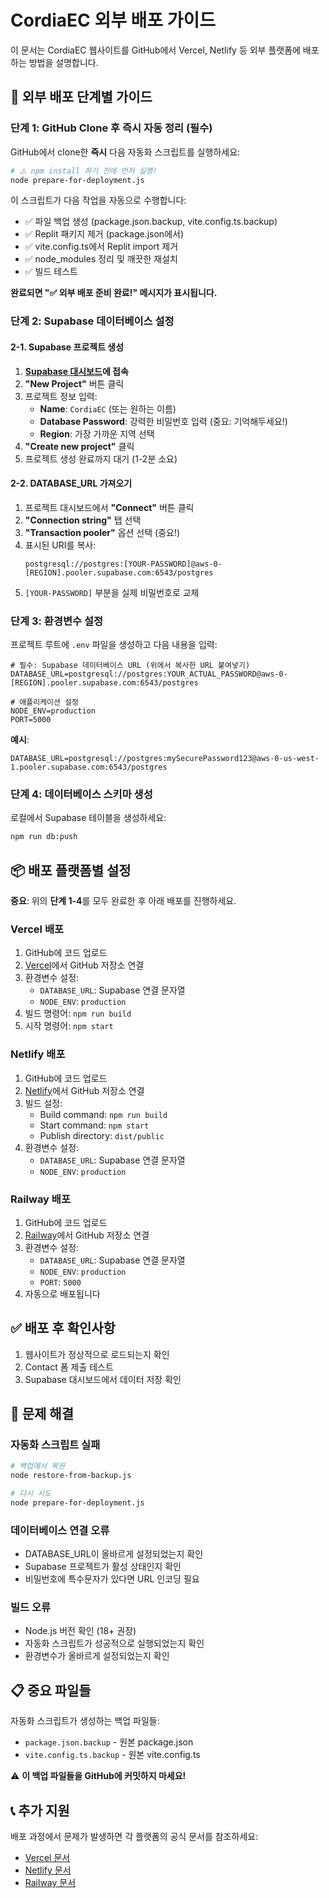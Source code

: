 # CordiaEC 외부 배포 가이드

이 문서는 CordiaEC 웹사이트를 GitHub에서 Vercel, Netlify 등 외부 플랫폼에 배포하는 방법을 설명합니다.

## 🚀 외부 배포 단계별 가이드

### 단계 1: GitHub Clone 후 즉시 자동 정리 (필수)

GitHub에서 clone한 **즉시** 다음 자동화 스크립트를 실행하세요:

```bash
# ⚠️ npm install 하기 전에 먼저 실행!
node prepare-for-deployment.js
```

이 스크립트가 다음 작업을 자동으로 수행합니다:
- ✅ 파일 백업 생성 (package.json.backup, vite.config.ts.backup)
- ✅ Replit 패키지 제거 (package.json에서)
- ✅ vite.config.ts에서 Replit import 제거
- ✅ node_modules 정리 및 깨끗한 재설치
- ✅ 빌드 테스트

**완료되면 "✅ 외부 배포 준비 완료!" 메시지가 표시됩니다.**

### 단계 2: Supabase 데이터베이스 설정

#### 2-1. Supabase 프로젝트 생성

1. **[Supabase 대시보드](https://supabase.com/dashboard/projects)에 접속**
2. **"New Project"** 버튼 클릭
3. 프로젝트 정보 입력:
   - **Name**: `CordiaEC` (또는 원하는 이름)
   - **Database Password**: 강력한 비밀번호 입력 (중요: 기억해두세요!)
   - **Region**: 가장 가까운 지역 선택
4. **"Create new project"** 클릭
5. 프로젝트 생성 완료까지 대기 (1-2분 소요)

#### 2-2. DATABASE_URL 가져오기

1. 프로젝트 대시보드에서 **"Connect"** 버튼 클릭
2. **"Connection string"** 탭 선택
3. **"Transaction pooler"** 옵션 선택 (중요!)
4. 표시된 URI를 복사:
   ```
   postgresql://postgres:[YOUR-PASSWORD]@aws-0-[REGION].pooler.supabase.com:6543/postgres
   ```
5. `[YOUR-PASSWORD]` 부분을 실제 비밀번호로 교체

### 단계 3: 환경변수 설정

프로젝트 루트에 `.env` 파일을 생성하고 다음 내용을 입력:

```env
# 필수: Supabase 데이터베이스 URL (위에서 복사한 URL 붙여넣기)
DATABASE_URL=postgresql://postgres:YOUR_ACTUAL_PASSWORD@aws-0-[REGION].pooler.supabase.com:6543/postgres

# 애플리케이션 설정
NODE_ENV=production
PORT=5000
```

**예시**:
```env
DATABASE_URL=postgresql://postgres:mySecurePassword123@aws-0-us-west-1.pooler.supabase.com:6543/postgres
```

### 단계 4: 데이터베이스 스키마 생성

로컬에서 Supabase 테이블을 생성하세요:

```bash
npm run db:push
```

## 📦 배포 플랫폼별 설정

**중요**: 위의 **단계 1-4**를 모두 완료한 후 아래 배포를 진행하세요.

### Vercel 배포

1. GitHub에 코드 업로드
2. [Vercel](https://vercel.com)에서 GitHub 저장소 연결
3. 환경변수 설정:
   - `DATABASE_URL`: Supabase 연결 문자열
   - `NODE_ENV`: `production`
4. 빌드 명령어: `npm run build`
5. 시작 명령어: `npm start`

### Netlify 배포

1. GitHub에 코드 업로드
2. [Netlify](https://netlify.com)에서 GitHub 저장소 연결  
3. 빌드 설정:
   - Build command: `npm run build`
   - Start command: `npm start`
   - Publish directory: `dist/public`
4. 환경변수 설정:
   - `DATABASE_URL`: Supabase 연결 문자열
   - `NODE_ENV`: `production`

### Railway 배포

1. GitHub에 코드 업로드
2. [Railway](https://railway.app)에서 GitHub 저장소 연결
3. 환경변수 설정:
   - `DATABASE_URL`: Supabase 연결 문자열
   - `NODE_ENV`: `production`
   - `PORT`: `5000`
4. 자동으로 배포됩니다

## ✅ 배포 후 확인사항

1. 웹사이트가 정상적으로 로드되는지 확인
2. Contact 폼 제출 테스트
3. Supabase 대시보드에서 데이터 저장 확인

## 🔧 문제 해결

### 자동화 스크립트 실패
```bash
# 백업에서 복원
node restore-from-backup.js

# 다시 시도
node prepare-for-deployment.js
```

### 데이터베이스 연결 오류
- DATABASE_URL이 올바르게 설정되었는지 확인
- Supabase 프로젝트가 활성 상태인지 확인
- 비밀번호에 특수문자가 있다면 URL 인코딩 필요

### 빌드 오류
- Node.js 버전 확인 (18+ 권장)
- 자동화 스크립트가 성공적으로 실행되었는지 확인
- 환경변수가 올바르게 설정되었는지 확인

## 📋 중요 파일들

자동화 스크립트가 생성하는 백업 파일들:
- `package.json.backup` - 원본 package.json
- `vite.config.ts.backup` - 원본 vite.config.ts

⚠️ **이 백업 파일들을 GitHub에 커밋하지 마세요!**

## 📞 추가 지원

배포 과정에서 문제가 발생하면 각 플랫폼의 공식 문서를 참조하세요:
- [Vercel 문서](https://vercel.com/docs)
- [Netlify 문서](https://docs.netlify.com)
- [Railway 문서](https://docs.railway.app)